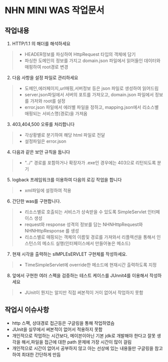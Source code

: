 # NHN MINI WAS 작업문서

## 작업내용

1. HTTP/1.1 의 해더를 해석하세요
> * HEADER정보를 파싱하여 HttpRequest 타입의 객체에 담기
> * 파싱한 도메인의 정보를 가지고 domain.json 파일에서 읽어들인 데이터와 매핑하여 root경로 변경
 
2. 다음 사항을 설정 파일로 관리하세요
> * 도메인,에러페이지,url매핑,서버정보 등은 json 파일로 생성하여 읽어드림
> * server.json파일에서 서버의 포트를 가져오고, domain.json 파일에서 정보를 가저와 root를 설정
> * error.json 파일에서 에러별 파일을 정하고, mapping.json에서 리소스별 매핑되는 서비스명(경로)을 가져옴

3. 403,404,500 오류를 처리합니다
> * 각상황별로 분기하여 해당 html 파일로 전달
> * 설정파일은 error.json

4. 다음과 같은 보안 규칙을 둡니다
> * "../" 경로를 포함하거나 확장자가 .exe인 경우에는 403으로 리턴되도록 분기

5. logback 프레임워크를 이용하여 다음의 로깅 작업을 합니다
> * xml파일에 설정하여 적용 

6. 간단한 was를 구현합니다.
> * 리소스별로 호출되는 서비스가 상속받을 수 있도록 SimpleServlet 인터페이스 생성
> * request와 response 성격의 정보를 담는 NHNHttpRequest와 NHNHttpResponse 를 생성
> * 리소스별로 매핑되는 객체의 이름및 경로를 가져와서 리플렉션을 통해서 인스턴스의 메소드 실행(인터페이스에서 만들어놓은 메소드)

7. 현재 시각을 출력하는 sIMPLEsERVLET 구현체를 작성하세요.
> * TimeSimpleServlet에 override한 메소드에 현재시간 출력하도록 지정

8. 앞에서 구현한 여러 스펙을 검증하는 테스트 케이스를 JUnnit4를 이용해서 작성하세요
> * JUnit이 뭔지는 알지만 직접 써본적이 거이 없어서 작업하지 못함


## 작업시 이슈사항
* http 스팩, 상대경로 접근등은 구글링을 통해 작업하였슴
* JUnit을 실무에서 써본적이 없어서 적용하지 못함
* 개인적으로 작업하는 시간보다, 메이븐이아닌 기본 jdk로 개발해야 한다고 잘못 생각을 해서,파일을 접근에 대한 path 문제에 가장 시간이 많이 걸림
* 개인적으로 시간이 없어서 공부하지 않고 아는 선상에 있는 내용들만 구글링을 참고하여 최대한 간단하게 만듬



